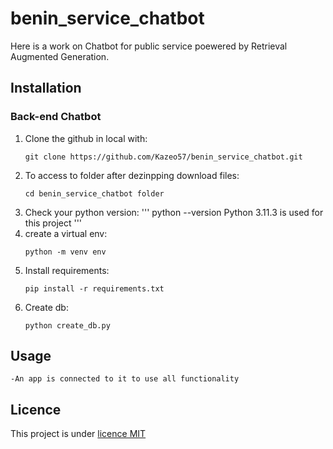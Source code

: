 # benin_service_chatbot
Here is  a work on Chatbot for public service poewered by Retrieval Augmented Generation.

## Installation
### Back-end Chatbot
1. Clone the github in local with:
   ```
   git clone https://github.com/Kazeo57/benin_service_chatbot.git
   ```
2. To access  to folder after dezinpping download files:
   ```
   cd benin_service_chatbot folder 
   ```
3. Check your python version:
   '''
   python --version
   Python 3.11.3 is used for this project 
   '''
4. create a virtual env:
   ```
   python -m venv env
   ```
5. Install requirements:
   ``` 
   pip install -r requirements.txt
   ```
6. Create db:
   ``` 
   python create_db.py
   ```
   

   
## Usage
   
   ```
   -An app is connected to it to use all functionality
   ```


## Licence
This project is under  [licence MIT](LICENSE)






